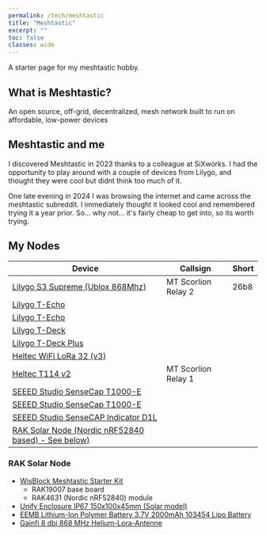 ```yaml
---
permalink: /tech/meshtastic
title: "Meshtastic"
excerpt: ""
toc: false
classes: wide
---
```


A starter page for my meshtastic hobby.

## What is Meshtastic?

An open source, off-grid, decentralized, mesh network built to run on affordable, low-power devices

## Meshtastic and me

I discovered Meshtastic in 2023 thanks to a colleague at SiXworks. I had the opportunity to play around with a couple of devices from Lilygo, and thought they were cool but didnt think too much of it.

One late evening in 2024 I was browsing the internet and came across the meshtastic subreddit. I immediately thought it looked cool and remembered trying it a year prior. So... why not... it's fairly cheap to get into, so its worth trying.

## My Nodes

| Device                                                                                                                | Callsign            | Short |
| --------------------------------------------------------------------------------------------------------------------- | ------------------- | ----- |
| [Lilygo S3 Supreme (Ublox 868Mhz)](https://lilygo.cc/products/t-beam-supreme?variant=44907410030773)                  | MT Scorlion Relay 2 | 26b8  |
| [Lilygo T-Echo](https://lilygo.cc/products/t-echo-lilygo?variant=44875726422197)                                      |                     |       |
| [Lilygo T-Echo](https://lilygo.cc/products/t-echo-lilygo?variant=44875726422197)                                      |                     |       |
| [Lilygo T-Deck](https://lilygo.cc/products/t-deck)                                                                    |                     |       |
| [Lilygo T-Deck Plus](https://lilygo.cc/products/t-deck-plus-1)                                                        |                     |       |
| [Heltec WiFi LoRa 32 (v3)](https://heltec.org/project/wifi-lora-32-v3/)                                               |                     |       |
| [Heltec T114 v2](https://heltec.org/project/mesh-node-t114/)                                                          | MT Scorlion Relay 1 |       |
| [SEEED Studio SenseCap T1000-E](https://www.seeedstudio.com/SenseCAP-Card-Tracker-T1000-E-for-Meshtastic-p-5913.html) |                     |       |
| [SEEED Studio SenseCap T1000-E](https://www.seeedstudio.com/SenseCAP-Card-Tracker-T1000-E-for-Meshtastic-p-5913.html) |                     |       |
| [SEEED Studio SenseCAP Indicator D1L](https://www.seeedstudio.com/SenseCAP-Indicator-D1L-p-5646.html)                 |                     |       |
| [RAK Solar Node (Nordic nRF52840 based) - See below)](#RAK-Solar-Node)                                                |                     |       |

### RAK Solar Node

- [WisBlock Meshtastic Starter Kit](https://store.rakwireless.com/products/wisblock-meshtastic-starter-kit?variant=43884034621638)
  - RAK19007 base board
  - RAK4631 (Nordic nRF52840) module
- [Unify Enclosure IP67 150x100x45mm (Solar model)](https://store.rakwireless.com/products/unify-enclosure-ip67-150x100x45mm-with-pre-mounted-m8-5-pin-and-rp-sma-antenna-ip-rated-connectors?variant=42861623771334)
- [EEMB Lithium-Ion Polymer Battery 3.7V 2000mAh 103454 Lipo Battery](https://amzn.eu/d/hlknoD1)
- [Gainfi 8 dbi 868 MHz Helium-Lora-Antenne](https://www.amazon.de/dp/B09C836R2L)
